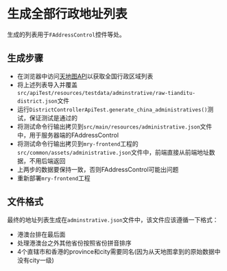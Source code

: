 # 生成全部行政地址列表

生成的列表用于`FAddressControl`控件等处。

## 生成步骤

- 在浏览器中访问[天地图API](https://api.tianditu.gov.cn/administrative?postStr={%22searchWord%22:%22156000000%22,%22searchType%22:%220%22,%22needSubInfo%22:%22true%22,%22needAll%22:%22true%22,%22needPolygon%22:%22false%22,%22needPre%22:%22false%22}&tk=980b436a0795358ca83b13edb9db29ae)以获取全国行政区域列表
- 将上述列表导入并覆盖`src/apiTest/resources/testdata/adminstrative/raw-tianditu-district.json`文件
- 运行`DistrictControllerApiTest.generate_china_administratives()`测试，保证测试是通过的
- 将测试命令行输出拷贝到`src/main/resources/administrative.json`文件中，用于服务器端的FAddressControl
- 将测试命令行输出拷贝到`mry-frontend`工程的`src/common/assets/administrative.json`文件中，前端直接从前端地址数据，不用后端返回
- 上两步的数据要保持一致，否则FAddressControl可能出问题
- 重新部署`mry-frontend`工程

## 文件格式

最终的地址列表生成在`adminstrative.json`文件中，该文件应该遵循一下格式：

- 港澳台排在最后面
- 处理港澳台之外其他省份按照省份拼音排序
- 4个直辖市和香港的province和city需要同名(因为从天地图拿到的原始数据中没有city一级)
